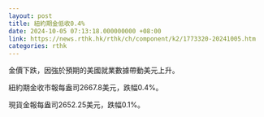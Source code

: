 ```yaml
---
layout: post
title: 紐約期金低收0.4%
date: 2024-10-05 07:13:18.000000000 +08:00
link: https://news.rthk.hk/rthk/ch/component/k2/1773320-20241005.htm
categories: rthk
---
```


金價下跌，因強於預期的美國就業數據帶動美元上升。

紐約期金收市報每盎司2667.8美元，跌幅0.4%。

現貨金報每盎司2652.25美元，跌幅0.1%。
